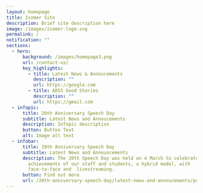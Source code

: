 ```yaml
---
layout: homepage
title: Isomer Site
description: Brief site description here
image: /images/isomer-logo.svg
permalink: /
notification: ""
sections:
  - hero:
      background: /images/homepage3.png
      url: /contact-us/
      key_highlights:
        - title: Latest News & Annoucements
          description: ""
          url: https://google.com
        - title: ADSS Good Stories
          description: ""
          url: https://gmail.com
  - infopic:
      title: 20th Anniversary Speech Day
      subtitle: Latest News and Annoucements
      description: Infopic description
      button: Button Text
      alt: Image alt text
  - infobar:
      title: 20th Anniversary Speech Day
      subtitle: Latest News and Announcements
      description: The 20th Speech Day was held on 4 March to celebrate the
        achievements of our staff and students, a hybrid model, with
        face-to-face and  livestreaming.
      button: Find out more
      url: /20th-anniversary-speech-day/latest-news-and-annoucements/permalink/
---
```

